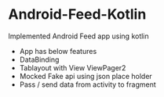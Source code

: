 # Android-Feed-Kotlin

Implemented Android Feed app using kotlin
- App has below features
- DataBinding 
- Tablayout with View ViewPager2
- Mocked Fake api using json place holder
- Pass / send data from activity to fragment
